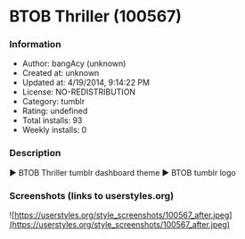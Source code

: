 # BTOB Thriller (100567)

### Information
- Author: bangAcy (unknown)
- Created at: unknown
- Updated at: 4/19/2014, 9:14:22 PM
- License: NO-REDISTRIBUTION
- Category: tumblr
- Rating: undefined
- Total installs: 93
- Weekly installs: 0


### Description
► BTOB Thriller tumblr dashboard theme
► BTOB tumblr logo


### Screenshots (links to userstyles.org)
![https://userstyles.org/style_screenshots/100567_after.jpeg](https://userstyles.org/style_screenshots/100567_after.jpeg)


